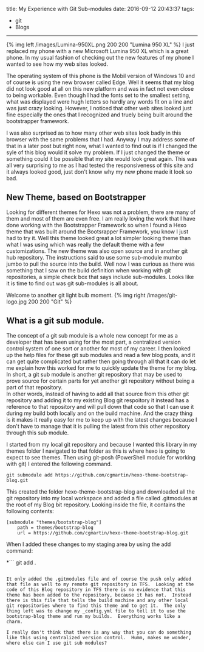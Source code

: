 title: My Experience with Git Sub-modules
date: 2016-09-12 20:43:37
tags:
- git
- Blogs
---
{% img left /images/Lumina-950XL.png 200 200 "Lumina 950 XL" %}
I just replaced my phone with a new Microsoft Lumina 950 XL which is a great phone.  In my usual fashion of checking out the new features of my phone I wanted to see how my web sites looked.

The operating system of this phone is the Mobil version of Windows 10 and of course is using the new browser called Edge.  Well it seems that my blog did not look good at all on this new platform and was in fact not even close to being workable.  Even though I had the fonts set to the smallest setting, what was displayed were hugh letters so hardly any words fit on a line and was just crazy looking.  However, I noticed that other web sites looked just fine especially the ones that I recognized and truely being built around the bootstrapper framework.  

I was also surprised as to how many other web sites look badly in this browser with the same problems that I had.  Anyway I may address some of that in a later post but right now, what I wanted to find out is if I changed the syle of this blog would it solve my problem.  If I just changed the theme or something could it be possible that my site would look great again.  This was all very surprising to me as I had tested the responsiveness of this site and it always looked good, just don't know why my new phone made it look so bad.

## New Theme, based on Bootstrapper
Looking for different themes for Hexo was not a problem, there are many of them and most of them are even free.  I am really loving the work that I have done working with the Bootstrapper Framework so when I found a Hexo theme that was built around the Bootsrapper Framework, you know I just had to try it.  Well this theme looked great a lot simpler looking theme than what I was using which was really the default theme with a few customizations.  The new theme was also open source and in another git hub repository.  The instructions said to use some sub-module mumbo jumbo to pull the source into the build.  Well now I was curious as there was something that I saw on the build definition when working with git repositories, a simple check box that says include sub-modules.  Looks like it is time to find out was git sub-modules is all about.

Welcome to another git light bulb moment.
{% img right /images/git-logo.jpg 200 200 "Git" %}
## What is a git sub module.
The concept of a git sub module is a whole new concept for me as a developer that has been using for the most part, a centralized version control system of one sort or another for most of my career.  I then looked up the help files for these git sub modules and read a few blog posts, and it can get quite complicated but rather then going through all that it can do let me explain how this worked for me to quickly update the theme for my blog.  In short, a git sub module is another git repository that may be used to prove source for certain parts for yet another git repository without being a part of that repository.  
In other words, instead of having to add all that source from this other git repository and adding it to my existing Blog git respoitory it instead has a reference to that repository and will pull down that code so that I can use it during my build both locally and on the build machine.  And the crazy thing is it makes it really easy for me to keep up with the latest changes because I don't have to manage that it is pulling the latest from this other repository through this sub module.

I started from my local git repository and because I wanted this library in my themes folder I navigated to that folder as this is where hexo is going to expect to see themes.  Then using git-posh (PowerShell module for working with git)  I entered the following command.
```
git submodule add https://github.com/cgmartin/hexo-theme-bootstrap-blog.git
```
This created the folder hexo-theme-bootstrap-blog and downloaded all the git repository into my local workspace and added a file called .gitmodules at the root of my Blog bit repository.  Looking
inside the file, it contains the following contents:
```
[submodule "themes/bootstrap-blog"]
	path = themes/bootstrap-blog
	url = https://github.com/cgmartin/hexo-theme-bootstrap-blog.git
```
When I added these changes to my staging area by using the add command:

*```
git add .
```*

It only added the .gitmodules file and of course the push only added that file as well to my remote git repository in TFS.  Looking at the code of this Blog repository in TFS there is no evidence that this theme has been added to the repository, because it has not.  Instead there is this file that tells the build machine and any other local git repositories where to find this theme and to get it.  The only thing left was to change my _config.yml file to tell it to use the bootstrap-blog theme and run my builds.  Everything works like a charm. 

I really don't think that there is any way that you can do something like this using centralized version control.  Humm, makes me wonder, where else can I use git sub modules?